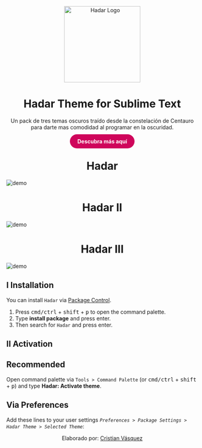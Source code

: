 <p align="center">
    <img alt="Hadar Logo" src="https://raw.github.com/CristianVasquez13/Hadar-sublimeText/master/images/logo.png" width="200"/>
</p>
<h1 align="center">Hadar Theme for Sublime Text</h1>

<p align="center">Un pack de tres temas oscuros traído desde la constelación de Centauro para darte mas comodidad al programar en la oscuridad.</p>

<p align="center" style="margin: 20px 0;">
    <a href="https://hadartheme.netlify.app/" style="padding: 10px 20px; border: none; text-decoration: none; border-radius: 50px; background-color: #CF055B; color: #ffffff; font-weight: bold;">Descubra más aquí</a>
</p>

<h1 align="center">Hadar</h1>

![demo](https://raw.github.com/CristianVasquez13/Hadar-sublimeText/master/images/hadar.png)

<h1 align="center">Hadar II</h1>

![demo](https://raw.github.com/CristianVasquez13/Hadar-sublimeText/master/images/hadarII.png)

<h1 align="center">Hadar III</h1>

![demo](https://raw.github.com/CristianVasquez13/Hadar-sublimeText/master/images/hadarIII.png)

## I Installation

You can install `Hadar` via [Package Control](https://packagecontrol.io/).

1. Press <kbd>cmd/ctrl</kbd> + <kbd>shift</kbd> + <kbd>p</kbd> to open the command palette.
2. Type **install package** and press enter.
3. Then search for `Hadar` and press enter.

## II Activation

## Recommended

Open command palette via `Tools > Command Palette` (or <kbd>cmd/ctrl</kbd> + <kbd>shift</kbd> + <kbd>p</kbd>) and type **Hadar: Activate theme**.

## Via Preferences

Add these lines to your user settings *`Preferences > Package Settings > Hadar Theme > Selected Theme`*:

<p align="center">Elaborado por: <a href="https://mislinks.netlify.app/">Cristian Vásquez</a></p>